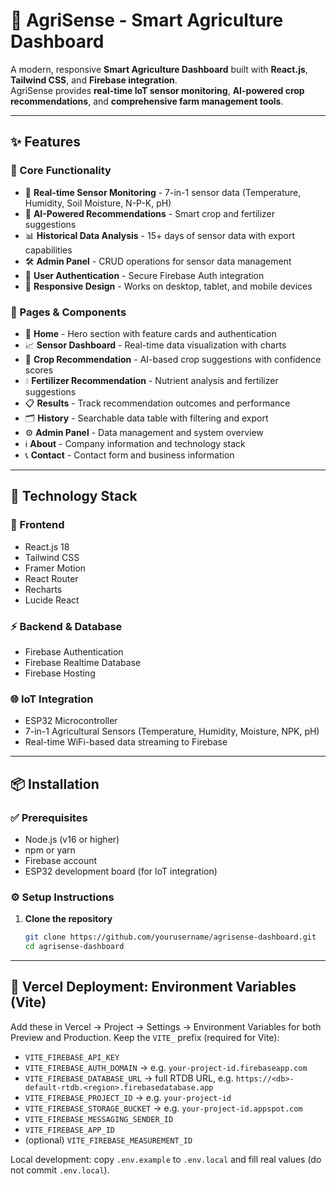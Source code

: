 # 🌱 AgriSense - Smart Agriculture Dashboard

A modern, responsive **Smart Agriculture Dashboard** built with **React.js**, **Tailwind CSS**, and **Firebase integration**.  
AgriSense provides **real-time IoT sensor monitoring**, **AI-powered crop recommendations**, and **comprehensive farm management tools**.

---

## ✨ Features

### 🔹 Core Functionality
- 📡 **Real-time Sensor Monitoring** - 7-in-1 sensor data (Temperature, Humidity, Soil Moisture, N-P-K, pH)  
- 🤖 **AI-Powered Recommendations** - Smart crop and fertilizer suggestions  
- 📊 **Historical Data Analysis** - 15+ days of sensor data with export capabilities  
- 🛠 **Admin Panel** - CRUD operations for sensor data management  
- 🔐 **User Authentication** - Secure Firebase Auth integration  
- 📱 **Responsive Design** - Works on desktop, tablet, and mobile devices  

### 🔹 Pages & Components
- 🏡 **Home** - Hero section with feature cards and authentication  
- 📈 **Sensor Dashboard** - Real-time data visualization with charts  
- 🌾 **Crop Recommendation** - AI-based crop suggestions with confidence scores  
- 💧 **Fertilizer Recommendation** - Nutrient analysis and fertilizer suggestions  
- 📋 **Results** - Track recommendation outcomes and performance  
- 🗂 **History** - Searchable data table with filtering and export  
- ⚙️ **Admin Panel** - Data management and system overview  
- ℹ️ **About** - Company information and technology stack  
- 📞 **Contact** - Contact form and business information  

---

## 🚀 Technology Stack

### 🎨 Frontend
- React.js 18  
- Tailwind CSS  
- Framer Motion  
- React Router  
- Recharts  
- Lucide React  

### ⚡ Backend & Database
- Firebase Authentication  
- Firebase Realtime Database  
- Firebase Hosting  

### 🌐 IoT Integration
- ESP32 Microcontroller  
- 7-in-1 Agricultural Sensors (Temperature, Humidity, Moisture, NPK, pH)  
- Real-time WiFi-based data streaming to Firebase  

---

## 📦 Installation

### ✅ Prerequisites
- Node.js (v16 or higher)  
- npm or yarn  
- Firebase account  
- ESP32 development board (for IoT integration)  

### ⚙️ Setup Instructions

1. **Clone the repository**
   ```bash
   git clone https://github.com/yourusername/agrisense-dashboard.git
   cd agrisense-dashboard

---

## 🔐 Vercel Deployment: Environment Variables (Vite)

Add these in Vercel → Project → Settings → Environment Variables for both Preview and Production. Keep the `VITE_` prefix (required for Vite):

- `VITE_FIREBASE_API_KEY`
- `VITE_FIREBASE_AUTH_DOMAIN` → e.g. `your-project-id.firebaseapp.com`
- `VITE_FIREBASE_DATABASE_URL` → full RTDB URL, e.g. `https://<db>-default-rtdb.<region>.firebasedatabase.app`
- `VITE_FIREBASE_PROJECT_ID` → e.g. `your-project-id`
- `VITE_FIREBASE_STORAGE_BUCKET` → e.g. `your-project-id.appspot.com`
- `VITE_FIREBASE_MESSAGING_SENDER_ID`
- `VITE_FIREBASE_APP_ID`
- (optional) `VITE_FIREBASE_MEASUREMENT_ID`

Local development: copy `.env.example` to `.env.local` and fill real values (do not commit `.env.local`).
